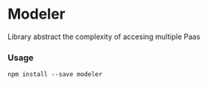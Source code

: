 Modeler
=====================

Library abstract the complexity of accesing multiple Paas

### Usage

```
npm install --save modeler
```
